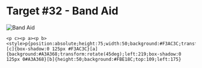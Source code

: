 # Target #32 - Band Aid

![Band Aid](https://cssbattle.dev/targets/32.png)

```
<p c><p a><p b>
<style>p{position:absolute;height:75;width:50;background:#F3AC3C;transform:rotate(-45deg);top:52;left:131;}[c]{box-shadow:0 125px #F3AC3C}[a]{background:#A3A368;transform:rotate(45deg);left:219;box-shadow:0 125px 0#A3A368}[b]{height:50;background:#FBE18C;top:109;left:175}
```
